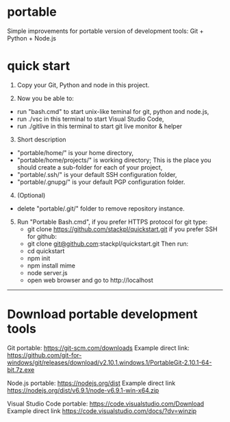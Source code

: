 # portable
Simple improvements for portable version of development tools: Git + Python + Node.js

# quick start

1) Copy your Git, Python and node in this project.

2) Now you be able to:
- run "bash.cmd" to start unix-like teminal for git, python and node.js,
- run ./vsc in this terminal to start Visual Studio Code,
- run ./gitlive in this terminal to start git live monitor & helper

3) Short description
- "portable/home/" is your home directory,
- "portable/home/projects/" is working directory; This is the place you should create a sub-folder for each of your project,
- "portable/.ssh/" is your default SSH configuration folder,
- "portable/.gnupg/" is your default PGP configuration folder.

4) (Optional)
- delete "portable/.git/" folder to remove repository instance.

5) Run "Portable Bash.cmd",
   if you prefer HTTPS protocol for git type:
   - git clone https://github.com/stackpl/quickstart.git
   if you prefer SSH for github:
   - git clone git@github.com:stackpl/quickstart.git
   Then run:
   - cd quickstart
   - npm init
   - npm install mime
   - node server.js
   - open web browser and go to http://localhost

_________________________________________

# Download portable development tools

Git portable: https://git-scm.com/downloads
Example direct link: https://github.com/git-for-windows/git/releases/download/v2.10.1.windows.1/PortableGit-2.10.1-64-bit.7z.exe

Node.js portable: https://nodejs.org/dist 
Example direct link https://nodejs.org/dist/v6.9.1/node-v6.9.1-win-x64.zip

Visual Studio Code portable: https://code.visualstudio.com/Download
Example direct link https://code.visualstudio.com/docs/?dv=winzip
